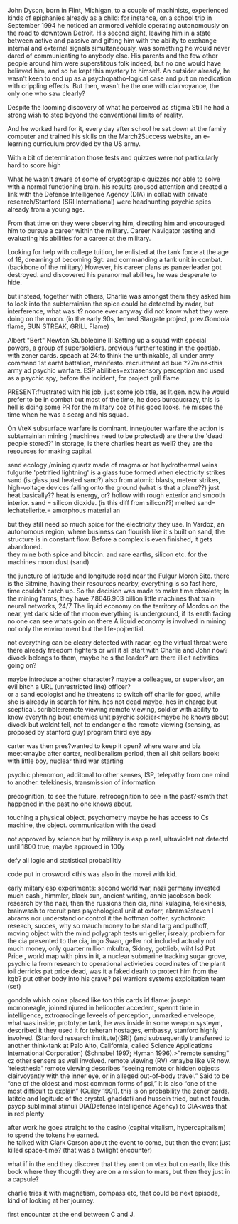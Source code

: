 John Dyson, born in Flint, Michigan, to a couple of machinists, experienced kinds of epiphanies already as a child: for instance, on a school trip in September 1994 he noticed an armored vehicle operating autonomously on the road to downtown Detroit. His second sight, leaving him in a state between active and passive and gifting him with the ability to exchange internal and external signals simultaneously, was something he would never dared of communicating to anybody else. His parents and the few other people around him were superstitous folk indeed, but no one would have believed him, and so he kept this mystery to himself. An outsider already, he wasn't keen to end up as a psychopatho-logical case and put on medication with crippling effects. But then, wasn't he the one with clairvoyance, the only one who saw clearly?


Despite the looming discovery of what he perceived as stigma
Still he had a strong wish to step beyond the conventional limits of reality. 

And he worked hard for it, every day after school he sat down at the family computer and trained his skills on the March2Success website, an e-learning curriculum provided by the US army.

With a bit of determination those 
 tests and quizzes were not particularly hard to score high 

What he wasn't aware of some of cryptograpic quizzes nor able to solve with a normal functioning brain.
his results aroused attention and created a link with 
the Defense Intelligence Agency (DIA) in collab with private research/Stanford (SRI International) 
were headhunting psychic spies already from a young age.

From that time on they were observing him, directing him and encouraged him to pursue a career within the military.
Career Navigator
testing and evaluating his abilities for a career at the military. 

Looking for help with college tuition, he enlisted at the tank force at the age of 18, dreaming of becoming Sgt. and commanding a tank unit in combat.
(backbone of the military)
However, his career plans as panzerleader got destroyed.
and discovered his paranormal abilites, he was desperate to hide.


but instead, together with others, Charlie was amongst them
they asked him to look into the subterrainian.the spice could be detected by radar, 
but interference, what was it?
noone ever anyway did not know what they were doing on the moon.
(in the early 90s, termed Stargate project, prev.Gondola flame, SUN STREAK, GRILL Flame)

Albert "Bert" Newton Stubblebine III
Setting up a squad with special powers, a group of supersoldiers.
previous further testing in the goatlab.
with zener cards.
speach at 24:to think the unthinkable, all under army command 1st earht battalion, manifesto.  recruitment ad bue ?27mins<this army ad psychic warfare.
ESP abilities=extrasensory perception and used as a psychic spy, before the incident, for project grill flame.


PRESENT:frustrated with his job, 
just some job title, as lt.gen. now he would prefer to be in combat but
most of the time, he does bureaucrazy, this is hell
is doing some PR for the military coz of his good looks.
he misses the time when he was a searg and his squad.

On VteX subsurface warfare is dominant. 
inner/outer warfare
the action is subterrainian
mining (machines need to be protected)
are there the 'dead people stored?' in storage, is there charlies heart as well?
they are the resources for making capital.

sand ecology /mining quartz made of magma or hot hydrothermal veins fulgurite  'petrified lightning' is a glass tube formed when electricity strikes sand (is glass just heated sand?) also from atomic blasts, meteor strikes, high-voltage devices falling onto the ground (what is that a plane??) just heat basically?? heat is energy, or?  hollow with rough exterior and smooth interior.  sand = silicon dioxide. (is this diff from silicon??) melted sand= lechatelierite.= amorphous material an

 but they still need so much spice for the electricity they use. 
In Vardoz, an autonomous region, where business can flourish 
like it's built on sand, the structure is in constant flow.  Before a complex is even finished, it gets abandoned.  
they mine both spice and bitcoin.
and rare earths, silicon etc. for the machines
moon dust (sand)

the juncture of latitude and longitude road near the Fulgur Moron Site.  there is the Bitmine, having their resources nearby, everything is so fast here, time couldn't catch up. 
 So the decision was made to make time obsolete; In the mining farms, they have 7.8646.903 billion little machines that train neural networks, 24/7 The liquid economy on the territory of Mordos on the near, yet dark side of the moon
everything is underground, if its earth facing no one can see whats goin on there A liquid economy is involved in mining not only the environment but the life-pojtential. 

not everything can be cleary detected with radar, eg the virtual threat
were there already freedom fighters or will it all start with Charlie and John now?
divock belongs to them, maybe he s the leader?
are there illicit activities going on?

maybe introduce another character? maybe a colleague, or supervisor, an evil bitch a URL (unrestricted line) officer?  
or a sand ecologist
and he threatens to switch off charlie for good,
while she is already in search for him. 
hes not dead maybe, hes in charge but sceptical. 
scribble:remote viewing 
remote viewing, soldier with ability to know everything bout enemies unit
psychic soldier<maybe he knows about divock but woldnt tell, not to endanger c
the remote viewing (sensing, as proposed by stanford guy) program
third eye spy

carter was then pres?wanted to keep it open?
where ware and biz meet<maybe after carter, neoliberalism period, then all shit
sellars book: with little boy, nuclear third war starting

psychic phenomon, additonal to other senses, ISP, telepathy from one mind to another. telekinesis, transmission of information

precognition, to see the future, retrocognition to see in the past?<smth that happened in the past no one knows about.

touching a physical object, psychometry
maybe he has access to Cs machine, the object. 
communication with the dead

not approved by science but by military
is esp p real, ultraviolet not detectd until 1800
true, maybe approved in 100y

defy all logic and statistical probabliltiy

code put in crosword <this was also in the movei with kid. 

early miltary esp experiments: second world war, nazi germany invested much cash , himmler, black sun, ancient writing, 
annie jacobson book
research by the nazi, then the russions then cia, ninal kulagina, telekinesis, brainwash to recruit
pars psychological unit at oxforr, abrams?steven I abrams
nor understand or control it
the hoffman coffer, sychotronic reseach, 
succes, why so mauch money to be stand
targ and puthoff, moving object with the mind
polygraph tests
uri geller, isrealy, problem for the cia presented to the cia, ingo Swan, 
geller not included
actually not much money, only quarter million
mkultra, Sidney, gottlieb, wiht lsd
Pat Price , world map with pins in it, a nuclear submarine tracking 
sugar grove, psychic la
from research to operational activieties
coordinates of the plant
ioil derricks
pat price dead, was it a faked death to protect him from the kgb? put other body into his grave?
psi warriors
systems exploitation team (set)

gondola whish
coins placed like ton this cards
 irl flame: joseph mcmoneagle, joined njured in helicopter accedent, spennt time in intelligence, extroarodinge leveels of perception, unmarked enveleope, what was inside, prototype tank, he was inside in some weapon systeym, described it 
they used it for teheran hostages, embassy, 
stanford highly involved. (Stanford research institute)(SRI)
 (and subsequently transferred to another think-tank at Palo Alto, California, called Science Applications International Corporation) (Schnabel 1997; Hyman 1996).>"remote sensing" cz other sensers as well involved. 
remote viewing (RV) <maybe like VR now.  'telesthesia'
 remote viewing describes “seeing remote or hidden objects clairvoyantly with the inner eye, or in alleged out-of-body travel.” Said to be “one of the oldest and most common forms of psi,” it is also “one of the most difficult to explain” (Guiley 1991).
this is on probability the zener cards. 
latitde and logitude of the crystal. 
ghaddafi and hussein tried, but not foudn. 
psyop
subliminal stimuli
DIA(Defense Intelligence Agency) to CIA<was that in red plenty


after work he goes straight to the casino (capital vitalism, hypercapitalism) to spend the tokens he earned.  
he talked with Clark Carson about the event to come, 
but then the event just killed space-time? (that was a twilight encounter)

what if in the end they discover that they arent on vtex but on earth, like this book where they thougth they are on a mission to mars, but then they just in a capsule?


charlie tries it with magnetism, compass etc, that could be next episode, kind of looking at her journey. 

first encounter at the end between C and J.
